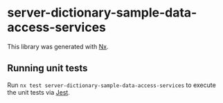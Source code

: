 # server-dictionary-sample-data-access-services

This library was generated with [Nx](https://nx.dev).

## Running unit tests

Run `nx test server-dictionary-sample-data-access-services` to execute the unit tests via [Jest](https://jestjs.io).
